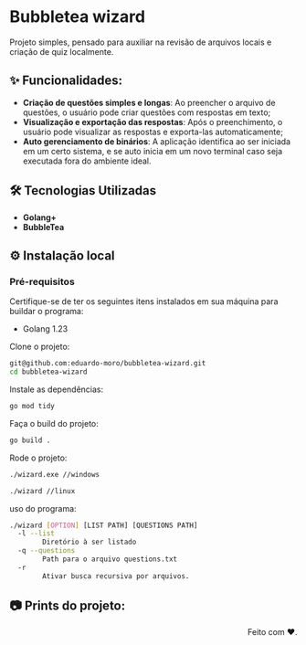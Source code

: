 # Bubbletea wizard

Projeto simples, pensado para auxiliar na revisão de arquivos locais e criação de quiz localmente.

## ✨ Funcionalidades: 

- **Criação de questões simples e longas**: Ao preencher o arquivo de questões, o usuário pode criar questões com respostas em texto;
- **Visualização e exportação das respostas**: Após o preenchimento, o usuário pode visualizar as respostas e exporta-las automaticamente;
- **Auto gerenciamento de binários**: A aplicação identifica ao ser iniciada em um certo sistema, e se auto inicia em um novo terminal caso seja executada fora do ambiente ideal.

## 🛠 Tecnologias Utilizadas

- **Golang+**
- **BubbleTea** 

## ⚙️ Instalação local
### Pré-requisitos
Certifique-se de ter os seguintes itens instalados em sua máquina para buildar o programa:

- Golang 1.23

Clone o projeto: 
```bash
git@github.com:eduardo-moro/bubbletea-wizard.git
cd bubbletea-wizard
```

Instale as dependências: 
```bash
go mod tidy
```

Faça o build do projeto:
```bash
go build .
```

Rode o projeto:
```bash
./wizard.exe //windows
```

```bash
./wizard //linux
```

uso do programa:
```bash
./wizard [OPTION] [LIST PATH] [QUESTIONS PATH]
  -l --list
        Diretório à ser listado
  -q --questions
        Path para o arquivo questions.txt
  -r    
        Ativar busca recursiva por arquivos.
```

## 📷 Prints do projeto:



<div align="right">
    <span>Feito com ❤️.</span>
</div>
